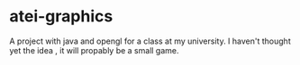 # atei-graphics
A project with java and opengl for a class at my university. I haven't thought yet the idea , it will propably be a small game.
